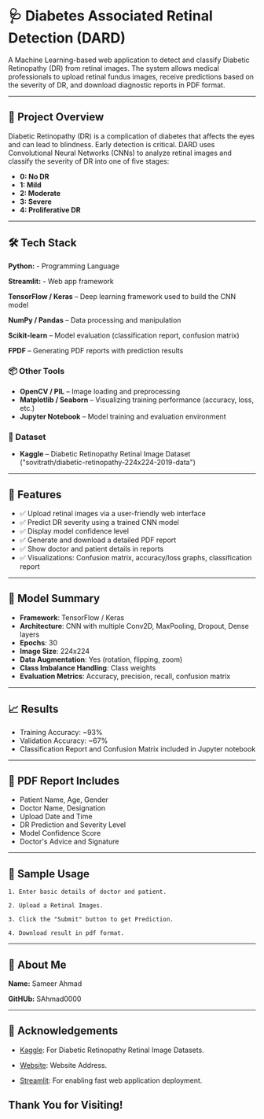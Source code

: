 # 🩺 Diabetes Associated Retinal Detection (DARD)

A Machine Learning-based web application to detect and classify Diabetic Retinopathy (DR) from retinal images. The system allows medical professionals to upload retinal fundus images, receive predictions based on the severity of DR, and download diagnostic reports in PDF format.

---

## 📌 Project Overview

Diabetic Retinopathy (DR) is a complication of diabetes that affects the eyes and can lead to blindness. Early detection is critical. DARD uses Convolutional Neural Networks (CNNs) to analyze retinal images and classify the severity of DR into one of five stages:

- **0: No DR**
- **1: Mild**
- **2: Moderate**
- **3: Severe**
- **4: Proliferative DR**

---

## 🛠 Tech Stack

**Python:** - Programming Language 

**Streamlit:** - Web app framework

**TensorFlow / Keras** – Deep learning framework used to build the CNN model

**NumPy / Pandas** – Data processing and manipulation

**Scikit-learn** – Model evaluation (classification report, confusion matrix)

**FPDF** – Generating PDF reports with prediction results

### 📦 Other Tools
- **OpenCV / PIL** – Image loading and preprocessing
- **Matplotlib / Seaborn** – Visualizing training performance (accuracy, loss, etc.)
- **Jupyter Notebook** – Model training and evaluation environment

### 💾 Dataset
- **Kaggle** – Diabetic Retinopathy Retinal Image Dataset ("sovitrath/diabetic-retinopathy-224x224-2019-data")

---

## 🧠 Features

- ✅ Upload retinal images via a user-friendly web interface
- ✅ Predict DR severity using a trained CNN model
- ✅ Display model confidence level
- ✅ Generate and download a detailed PDF report
- ✅ Show doctor and patient details in reports
- ✅ Visualizations: Confusion matrix, accuracy/loss graphs, classification report


---

## 🧪 Model Summary

- **Framework**: TensorFlow / Keras
- **Architecture**: CNN with multiple Conv2D, MaxPooling, Dropout, Dense layers
- **Epochs**: 30
- **Image Size**: 224x224
- **Data Augmentation**: Yes (rotation, flipping, zoom)
- **Class Imbalance Handling**: Class weights
- **Evaluation Metrics**: Accuracy, precision, recall, confusion matrix

---

## 📈 Results

- Training Accuracy: ~93%
- Validation Accuracy: ~67%
- Classification Report and Confusion Matrix included in Jupyter notebook

---

## 📄 PDF Report Includes

- Patient Name, Age, Gender
- Doctor Name, Designation
- Upload Date and Time
- DR Prediction and Severity Level
- Model Confidence Score
- Doctor's Advice and Signature

---

## 🎥 Sample Usage

    1. Enter basic details of doctor and patient.

    2. Upload a Retinal Images.

    3. Click the "Submit" button to get Prediction.

    4. Download result in pdf format.

---

## 🚀 About Me
**Name:** Sameer Ahmad

**GitHUb:** SAhmad0000

---

## 🙏 Acknowledgements

 - [Kaggle]("sovitrath/diabetic-retinopathy-224x224-2019-data"): For Diabetic Retinopathy Retinal Image Datasets.

 - [Website](https://dardtrail111.streamlit.app/): Website Address.

 - [Streamlit](https://streamlit.io/): For enabling fast web application deployment.
 
## Thank You for Visiting!

